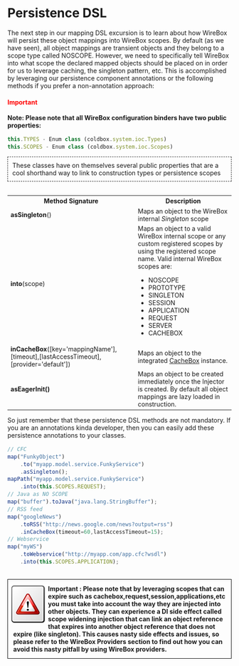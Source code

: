 # Persistence DSL

The next step in our mapping DSL excursion is to learn about how WireBox will persist these object mappings into WireBox scopes. By default (as we have seen), all object mappings are transient objects and they belong to a scope type called NOSCOPE. However, we need to specifically tell WireBox into what scope the declared mapped objects should be placed on in order for us to leverage caching, the singleton pattern, etc. This is accomplished by leveraging our persistence component annotations or the following methods if you prefer a non-annotation approach:

<h4 style="color:red">Important</h4>

<b>Note: Please note that all WireBox configuration binders have two public properties:</b>
```javascript
this.TYPES - Enum class (coldbox.system.ioc.Types)
this.SCOPES - Enum class (coldbox.system.ioc.Scopes)
```
<div style="border:1px dashed">
    <p style="margin:10px">
These classes have on themselves several public properties that are a cool shorthand way to link to construction types or persistence scopes
    </p>
</div>
<br>
<table class="tablelisting" cellpadding="5">
<tbody><tr>
<th><b>Method Signature</b> </th>
<th><b>Description</b> </th></tr>
<tr>
<td><b>asSingleton</b>() </td>
<td>Maps an object to the WireBox internal <i>Singleton</i> scope</td></tr>
<tr>
<td><b>into</b>(scope) </td>
<td>Maps an object to a valid WireBox internal scope or any custom registered scopes by using the registered scope name. Valid internal WireBox scopes are:
<ul>
<li>NOSCOPE</li>
<li>PROTOTYPE</li>
<li>SINGLETON</li>
<li>SESSION</li>
<li>APPLICATION</li>
<li>REQUEST </li>
<li>SERVER </li>
<li>CACHEBOX </li></ul></td></tr>
<tr>
<td><b>inCacheBox</b>([key='mappingName'],[timeout],[lastAccessTimeout],[provider='default']) </td>
<td>Maps an object to the integrated <a href="wiki/CacheBox.cfm">CacheBox</a> instance.</td></tr>
<tr>
<td><b>asEagerInit()</b> </td>
<td>Maps an object to be created immediately once the Injector is created. By default all object mappings are lazy loaded in construction.</td></tr></tbody></table>

So just remember that these persistence DSL methods are not mandatory. If you are an annotations kinda developer, then you can easily add these persistence annotations to your classes.

```javascript
// CFC
map("FunkyObject")
	.to("myapp.model.service.FunkyService")
	.asSingleton();
mapPath("myapp.model.service.FunkyService")
	.into(this.SCOPES.REQUEST);
// Java as NO SCOPE
map("buffer").toJava("java.lang.StringBuffer");
// RSS feed
map("googleNews")
	.toRSS("http://news.google.com/news?output=rss")
	.inCacheBox(timeout=60,lastAccessTimeout=15);
// Webservice
map("myWS")
	.toWebservice("http://myapp.com/app.cfc?wsdl")
	.into(this.SCOPES.APPLICATION);
```
<br>
<div style="border: 1px solid black">
<img src="../images/icon_important.png" width="18%" style="float:left;margin-top:10px"><p style="margin:12px"><b>
Important : Please note that by leveraging scopes that can expire such as cachebox,request,session,applications,etc you must take into account the way they are injected into other objects. They can experience a DI side effect called scope widening injection that can link an object reference that expires into another object reference that does not expire (like singleton). This causes nasty side effects and issues, so please refer to the WireBox Providers section to find out how you can avoid this nasty pitfall by using WireBox providers.  </b></p>
<div style="clear:both"></div>
</div>
<br>
